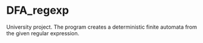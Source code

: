 # DFA_regexp
University project. The program creates a deterministic finite automata from the given regular expression.
